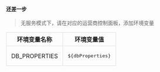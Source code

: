 <style>
    table {
        border-collapse: collapse;
        border-spacing: 0;
        display: block;
        width: 100%;
        overflow: auto;
    }

    table th {
        font-weight: 700;
    }

    table td,
    table th {
        padding: 6px 13px;
        border: 1px solid #ddd;
    }
    table tr {
        border-top: 1px solid #ccc;
    }


</style>

#### 还差一步

> 无服务模式下，请在对应的运营商控制面板，添加环境变量

| 环境变量名称                                             | 环境变量值                      |
|----------------------------------------------------|----------------------------|
| <div style="min-width: 120px"> DB_PROPERTIES</div> | <pre>${dbProperties}</pre> |





